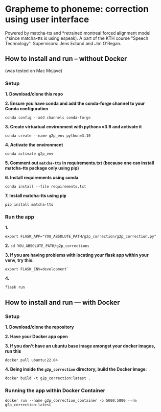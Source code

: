 # Grapheme to phoneme: correction using user interface

Powered by matcha-tts and *retrained montreal forced alignment model (*since matcha-tts is using espeak).
A part of the KTH course "Speech Technology".
Supervisors: Jens Edlund and Jim O'Regan.

## How to install and run – without Docker ##
(was tested on Mac Mojave)
### Setup ###
**1. Download/clone this repo**

**2. Ensure you have conda and add the conda-forge channel to your Conda configuration**
```
conda config --add channels conda-forge
```
**3. Create virtuatual environment with python>=3.9 and activate it**
```
conda create --name g2p_env python=3.10
```
**4. Activate the environment**
```
conda activate g2p_env
```
**5. Comment out `matcha-tts` in requirements.txt (because one can install matcha-tts package only using pip)**

**6. Install requirements using conda**
```
conda install --file requirements.txt
```
**7. Install matcha-tts using pip**
```
pip install matcha-tts
```
  
### Run the app ###
**1.** 
```
export FLASK_APP="YOU_ABSOLUTE_PATH/g2p_correction/g2p_correction.py"
```

**2.** `cd YOU_ABSOLUTE_PATH/g2p_corrections`

**3. If you are having problems with locating your flask app within your venv, try this:** 
```
export FLASK_ENV=development`
```

**4.**
```
flask run
```

## How to install and run — with Docker ##

### Setup ###
**1. Download/clone the repository**

**2. Have your Docker app open**

**3. If you don't have an ubuntu base image amongst your docker images, run this**
```
docker pull ubuntu:22.04
``` 
**4. Being inside the `g2p_correction` directory, build the Docker image:**
```
docker build -t g2p_correction:latest .
```

### Running the app within Docker Container ###

```
docker run --name g2p_correction_container -p 5000:5000 --rm g2p_correction:latest
```

